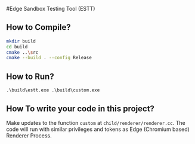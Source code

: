 #Edge Sandbox Testing Tool (ESTT)

## How to Compile?

```bash
mkdir build
cd build
cmake ..\src
cmake --build . --config Release
```

## How to Run?
`.\build\estt.exe .\build\custom.exe`

## How To write your code in this project?
Make updates to the function `custom` at `child/renderer/renderer.cc`. The code will run with similar privileges and tokens as Edge (Chromium based) Renderer Process.
